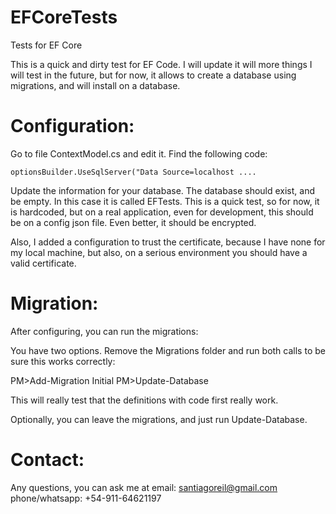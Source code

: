 # EFCoreTests
Tests for EF Core

This is a quick and dirty  test for EF Code.
I will update it will more things I will test in the future, but for now, it allows to create a database using migrations, and will install on a database.

# Configuration:

Go to file ContextModel.cs and edit it. Find the following code:

	optionsBuilder.UseSqlServer("Data Source=localhost ....

Update the information for your database. The database should exist, and be empty. In this case it is called EFTests.
This is a quick test, so for now, it is hardcoded, but on a real application, even for development, this should be on a config json file.
Even better, it should be encrypted.

Also, I added  a configuration to trust the certificate, because I have none for my local machine, but also, on a serious environment you should have a valid certificate.

# Migration:

After configuring, you can run the migrations:

You have two options. Remove the Migrations folder and run both calls to be sure this works correctly:

PM>Add-Migration Initial
PM>Update-Database

This will really test that the definitions with code first really work.


Optionally, you can leave the migrations, and just run Update-Database.

# Contact:

Any questions, you can ask me at
email: santiagoreil@gmail.com
phone/whatsapp: +54-911-64621197

